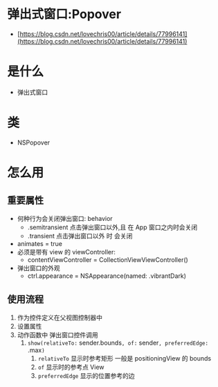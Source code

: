 # 弹出式窗口:Popover

- [https://blog.csdn.net/lovechris00/article/details/77996141](https://blog.csdn.net/lovechris00/article/details/77996141)

# 是什么

- 弹出式窗口

# 类

- NSPopover

# 怎么用

## 重要属性

- 何种行为会关闭弹出窗口: behavior
    - .semitransient 点击弹出窗口以外,且 在 App 窗口之内时会关闭
    - .transient 点击弹出窗口以外 时 会关闭
- animates = true
- 必须是带有 view 的 viewController:
    - contentViewController = CollectionViewViewController()
- 弹出窗口的外观
    - ctrl.appearance = NSAppearance(named: .vibrantDark)

## 使用流程

1. 作为控件定义在父视图控制器中
2. 设置属性
3. 动作函数中 弹出窗口控件调用 
    1. `show(relativeTo:` sender.bounds`, of:` sender`, preferredEdge:` .max`)`
        1. `relativeTo` 显示时参考矩形 一般是 positioningView 的 bounds
        2. `of` 显示时的参考点 View
        3. `preferredEdge` 显示的位置参考的边